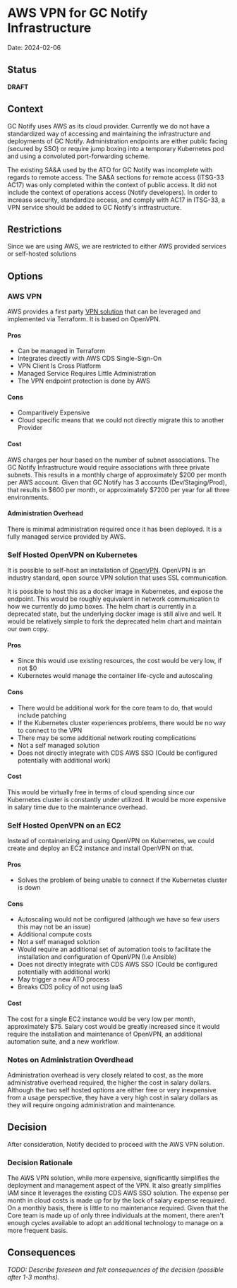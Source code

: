 # AWS VPN for GC Notify Infrastructure
Date: 2024-02-06

## Status

**DRAFT**

## Context

GC Notify uses AWS as its cloud provider. Currently we do not have a standardized way of accessing and maintaining the infrastructure and deployments of GC Notify. Administration endpoints are either public facing (secured by SSO) or require jump boxing into a temporary Kubernetes pod and using a convoluted port-forwarding scheme. 

The existing SA&A used by the ATO for GC Notify was  incomplete with regards to remote access. The SA&A sections for remote access (ITSG-33 AC17) was only completed within the context of public access. It did not include the context of operations access (Notify developers). In order to increase security, standardize access, and comply with AC17 in ITSG-33, a VPN service should be added to GC Notify's intfrastructure. 

## Restrictions

Since we are using AWS, we are restricted to either AWS provided services or self-hosted solutions

## Options

### AWS VPN

AWS provides a first party [VPN solution](https://aws.amazon.com/vpn/) that can be leveraged and implemented via Terraform. It is based on OpenVPN.

#### Pros

- Can be managed in Terraform
- Integrates directly with AWS CDS Single-Sign-On
- VPN Client Is Cross Platform
- Managed Service Requires Little Administration
- The VPN endpoint protection is done by AWS

#### Cons

- Comparitively Expensive
- Cloud specific means that we could not directly migrate this to another Provider

#### Cost

AWS charges per hour based on the number of subnet associations. The GC Notify Infrastructure would require associations with three private subnets. This results in a monthly charge of approximately $200 per month per AWS account. Given that GC Notify has 3 accounts (Dev/Staging/Prod), that results in $600 per month, or approximately $7200 per year for all three environments.

#### Administration Overhead

There is minimal administration required once it has been deployed. It is a fully managed service provided by AWS.

### Self Hosted OpenVPN on Kubernetes

It is possible to self-host an installation of [OpenVPN](https://openvpn.net/). OpenVPN is an industry standard, open source VPN solution that uses SSL communication. 

It is possible to host this as a docker image in Kubernetes, and expose the endpoint. This would be roughly equivalent in network communication to how we currently do jump boxes. The helm chart is currently in a deprecated state, but the underlying docker image is still alive and well. It would be relatively simple to fork the deprecated helm chart and maintain our own copy.

#### Pros
- Since this would use existing resources, the cost would be very low, if not $0
- Kubernetes would manage the container life-cycle and autoscaling

#### Cons
- There would be additional work for the core team to do, that would include patching
- If the Kubernetes cluster experiences problems, there would be no way to connect to the VPN
- There may be some additional network routing complications
- Not a self managed solution
- Does not directly integrate with CDS AWS SSO (Could be configured potentially with additional work)

#### Cost

This would be virtually free in terms of cloud spending since our Kubernetes cluster is constantly under utilized. It would be more expensive in salary time due to the maintenance overhead.

### Self Hosted OpenVPN on an EC2

Instead of containerizing and using OpenVPN on Kubernetes, we could create and deploy an EC2 instance and install OpenVPN on that.

#### Pros
- Solves the problem of being unable to connect if the Kubernetes cluster is down

#### Cons
- Autoscaling would not be configured (although we have so few users this may not be an issue)
- Additional compute costs
- Not a self managed solution
- Would require an additional set of automation tools to facilitate the installation and configuration of OpenVPN (I.e Ansible)
- Does not directly integrate with CDS AWS SSO (Could be configured potentially with additional work)
- May trigger a new ATO process
- Breaks CDS policy of not using IaaS

#### Cost
The cost for a single EC2 instance would be very low per month, approximately $75. Salary cost would be greatly increased since it would require the installation and maintenance of OpenVPN, an additional automation suite, and a new workflow.

### Notes on Administration Overdhead

Administration overhead is very closely related to cost, as the more administrative overhead required, the higher the cost in salary dollars. Although the two self hosted options are either free or very inexpensive from a usage perspective, they have a very high cost in salary dollars as they will require ongoing administration and maintenance.

## Decision

After consideration, Notify decided to proceed with the AWS VPN solution. 

### Decision Rationale

The AWS VPN solution, while more expensive, significantly simplifies the deployment and management aspect of the VPN. It also greatly simplifies IAM since it leverages the existing CDS AWS SSO solution. The expense per month in cloud costs is made up for by the lack of salary expense required. On a monthly basis, there is little to no maintenance required. Given that the Core team is made up of only three individuals at the moment, there aren't enough cycles available to adopt an additional technology to manage on a more frequent basis.

## Consequences

_TODO: Describe foreseen and felt consequences of the decision (possible after 1-3 months)._
